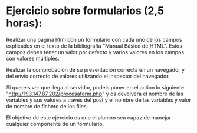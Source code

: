 # Ejercicio sobre formularios (2,5 horas):

Realizar una página html con un formulario con cada uno de los campos explicados en el texto de la bibliografía "Manual Básico de HTML". Estos campos deben tener un valor por defecto y varios valores en los campos con valores múltiples. 

Realizar la comprobación de su presentación correcta en un navegador y del envío correcto de valores utilizando el inspector del navegador.  

Si quereis ver que llega al servidor, podeis poner en el action lo siguiente "http://193.147.87.202/procesaform.php" y os devolvera el nombre de las variables y sus valores a traves del post y el nombre de las variables y valor de nombre de fichero de los files.

El objetivo de este ejercicio es que el alumno sea capaz de manejar cualquier componente de un formulario.

